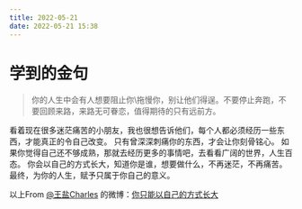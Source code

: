 ```yaml
---
title: 2022-05-21
date: 2022-05-21 15:38
---
```


# 学到的金句

> 你的人生中会有人想要阻止你\拖慢你，别让他们得逞。不要停止奔跑，不要回顾来路，来路无可眷恋，值得期待的只有远前方。

看着现在很多迷茫痛苦的小朋友，我也很想告诉他们，每个人都必须经历一些东西，才能真正的令自己改变。
只有曾深深刺痛你的东西，才会让你刻骨铭心。
如果你觉得自己还不够成熟，那就去经历更多的事情吧，去看看广阔的世界，人生百态。
你会以自己的方式长大，知道你是谁，想要做什么，不再迷茫，不再痛苦。
最终，为你的人生，赋予只属于你自己的意义。

以上From [@王盐Charles](https://weibo.com/mrcharleswang) 的微博：[你只能以自己的方式长大](https://weibo.com/5659598386/Lu48RsEot)